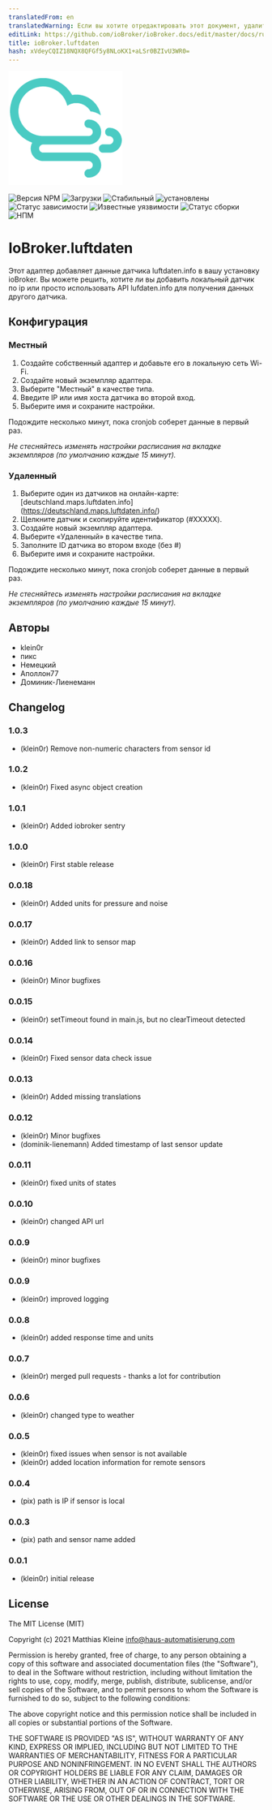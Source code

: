 ```yaml
---
translatedFrom: en
translatedWarning: Если вы хотите отредактировать этот документ, удалите поле «translationFrom», в противном случае этот документ будет снова автоматически переведен
editLink: https://github.com/ioBroker/ioBroker.docs/edit/master/docs/ru/adapterref/iobroker.luftdaten/README.md
title: ioBroker.luftdaten
hash: xVdeyCQIZ18NQX8QFGf5y8NLoKX1+aLSr0BZIvU3WR0=
---
```

![Логотип](../../../en/adapterref/iobroker.luftdaten/admin/luftdaten.png)

![Версия NPM](http://img.shields.io/npm/v/iobroker.luftdaten.svg)
![Загрузки](https://img.shields.io/npm/dm/iobroker.luftdaten.svg)
![Стабильный](http://iobroker.live/badges/luftdaten-stable.svg)
![установлены](http://iobroker.live/badges/luftdaten-installed.svg)
![Статус зависимости](https://img.shields.io/david/klein0r/iobroker.luftdaten.svg)
![Известные уязвимости](https://snyk.io/test/github/klein0r/ioBroker.luftdaten/badge.svg)
![Статус сборки](http://img.shields.io/travis/klein0r/ioBroker.luftdaten.svg)
![НПМ](https://nodei.co/npm/iobroker.luftdaten.png?downloads=true)

# IoBroker.luftdaten
Этот адаптер добавляет данные датчика luftdaten.info в вашу установку ioBroker.
Вы можете решить, хотите ли вы добавить локальный датчик по ip или просто использовать API lufdaten.info для получения данных другого датчика.

## Конфигурация
### Местный
1. Создайте собственный адаптер и добавьте его в локальную сеть Wi-Fi.
2. Создайте новый экземпляр адаптера.
3. Выберите "Местный" в качестве типа.
4. Введите IP или имя хоста датчика во второй вход.
5. Выберите имя и сохраните настройки.

Подождите несколько минут, пока cronjob соберет данные в первый раз.

*Не стесняйтесь изменять настройки расписания на вкладке экземпляров (по умолчанию каждые 15 минут).*

### Удаленный
1. Выберите один из датчиков на онлайн-карте: [deutschland.maps.luftdaten.info] (https://deutschland.maps.luftdaten.info/)
2. Щелкните датчик и скопируйте идентификатор (#XXXXX).
3. Создайте новый экземпляр адаптера.
4. Выберите «Удаленный» в качестве типа.
5. Заполните ID датчика во втором входе (без #)
6. Выберите имя и сохраните настройки.

Подождите несколько минут, пока cronjob соберет данные в первый раз.

*Не стесняйтесь изменять настройки расписания на вкладке экземпляров (по умолчанию каждые 15 минут).*

## Авторы
- klein0r
- пикс
- Немецкий
- Аполлон77
- Доминик-Лиенеманн

## Changelog

### 1.0.3

* (klein0r) Remove non-numeric characters from sensor id

### 1.0.2

* (klein0r) Fixed async object creation

### 1.0.1

* (klein0r) Added iobroker sentry

### 1.0.0

* (klein0r) First stable release

### 0.0.18

* (klein0r) Added units for pressure and noise

### 0.0.17

* (klein0r) Added link to sensor map

### 0.0.16

* (klein0r) Minor bugfixes

### 0.0.15

* (klein0r) setTimeout found in main.js, but no clearTimeout detected

### 0.0.14

* (klein0r) Fixed sensor data check issue

### 0.0.13

* (klein0r) Added missing translations

### 0.0.12

* (klein0r) Minor bugfixes
* (dominik-lienemann) Added timestamp of last sensor update

### 0.0.11

* (klein0r) fixed units of states

### 0.0.10

* (klein0r) changed API url

### 0.0.9

* (klein0r) minor bugfixes

### 0.0.9

* (klein0r) improved logging

### 0.0.8

* (klein0r) added response time and units

### 0.0.7

* (klein0r) merged pull requests - thanks a lot for contribution

### 0.0.6

* (klein0r) changed type to weather

### 0.0.5

* (klein0r) fixed issues when sensor is not available
* (klein0r) added location information for remote sensors

### 0.0.4

* (pix) path is IP if sensor is local

### 0.0.3

* (pix) path and sensor name added

### 0.0.1

* (klein0r) initial release

## License

The MIT License (MIT)

Copyright (c) 2021 Matthias Kleine <info@haus-automatisierung.com>

Permission is hereby granted, free of charge, to any person obtaining a copy
of this software and associated documentation files (the "Software"), to deal
in the Software without restriction, including without limitation the rights
to use, copy, modify, merge, publish, distribute, sublicense, and/or sell
copies of the Software, and to permit persons to whom the Software is
furnished to do so, subject to the following conditions:

The above copyright notice and this permission notice shall be included in
all copies or substantial portions of the Software.

THE SOFTWARE IS PROVIDED "AS IS", WITHOUT WARRANTY OF ANY KIND, EXPRESS OR
IMPLIED, INCLUDING BUT NOT LIMITED TO THE WARRANTIES OF MERCHANTABILITY,
FITNESS FOR A PARTICULAR PURPOSE AND NONINFRINGEMENT. IN NO EVENT SHALL THE
AUTHORS OR COPYRIGHT HOLDERS BE LIABLE FOR ANY CLAIM, DAMAGES OR OTHER
LIABILITY, WHETHER IN AN ACTION OF CONTRACT, TORT OR OTHERWISE, ARISING FROM,
OUT OF OR IN CONNECTION WITH THE SOFTWARE OR THE USE OR OTHER DEALINGS IN
THE SOFTWARE.